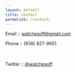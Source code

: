 ```yaml
---
layout: default
title: contact
permalink: /contact/
---
```


Email :: [watchesoff@gmail.com](watchesoff@gmail.com)

Phone :: (936) 827-9651<br><br><br>

Twitter :: [@watchesoff](https://twitter.com/watchesoff)